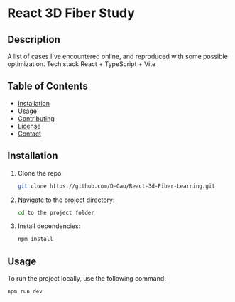 # React 3D Fiber Study

## Description

A list of cases I've encountered online, and reproduced with some possible optimization. Tech stack React + TypeScript + Vite

## Table of Contents

- [Installation](#installation)
- [Usage](#usage)
- [Contributing](#contributing)
- [License](#license)
- [Contact](#contact)

## Installation

1. Clone the repo:
   ```sh
   git clone https://github.com/D-Gao/React-3d-Fiber-Learning.git
   ```
2. Navigate to the project directory:
   ```sh
   cd to the project folder
   ```
3. Install dependencies:
   ```sh
   npm install
   ```

## Usage

To run the project locally, use the following command:

```sh
npm run dev
```
